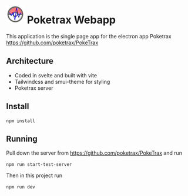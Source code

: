 # <img src="public/poketrax.png" width="50" height="50"> Poketrax Webapp

This application is the single page app for the electron app Poketrax https://github.com/poketrax/PokeTrax

## Architecture

* Coded in svelte and built with vite
* Tailwindcss and smui-theme for styling
* Poketrax server 

## Install
 ```
npm install
 ```

 ## Running 
 Pull down the server from https://github.com/poketrax/PokeTrax and run
 ```
 npm run start-test-server
 ```

 Then in this project run
 ```
 npm run dev
 ```
